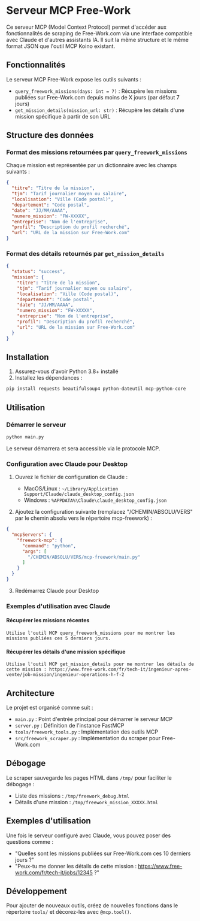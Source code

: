 # Serveur MCP Free-Work

Ce serveur MCP (Model Context Protocol) permet d'accéder aux fonctionnalités de scraping de Free-Work.com via une interface compatible avec Claude et d'autres assistants IA. Il suit la même structure et le même format JSON que l'outil MCP Koino existant.

## Fonctionnalités

Le serveur MCP Free-Work expose les outils suivants :

- `query_freework_missions(days: int = 7)` : Récupère les missions publiées sur Free-Work.com depuis moins de X jours (par défaut 7 jours)
- `get_mission_details(mission_url: str)` : Récupère les détails d'une mission spécifique à partir de son URL

## Structure des données

### Format des missions retournées par `query_freework_missions`

Chaque mission est représentée par un dictionnaire avec les champs suivants :

```json
{
  "titre": "Titre de la mission",
  "tjm": "Tarif journalier moyen ou salaire",
  "localisation": "Ville (Code postal)",
  "departement": "Code postal",
  "date": "JJ/MM/AAAA",
  "numero_mission": "FW-XXXXX",
  "entreprise": "Nom de l'entreprise",
  "profil": "Description du profil recherché",
  "url": "URL de la mission sur Free-Work.com"
}
```

### Format des détails retournés par `get_mission_details`

```json
{
  "status": "success",
  "mission": {
    "titre": "Titre de la mission",
    "tjm": "Tarif journalier moyen ou salaire",
    "localisation": "Ville (Code postal)",
    "departement": "Code postal",
    "date": "JJ/MM/AAAA",
    "numero_mission": "FW-XXXXX",
    "entreprise": "Nom de l'entreprise",
    "profil": "Description du profil recherché",
    "url": "URL de la mission sur Free-Work.com"
  }
}
```

## Installation

1. Assurez-vous d'avoir Python 3.8+ installé
2. Installez les dépendances :

```bash
pip install requests beautifulsoup4 python-dateutil mcp-python-core
```

## Utilisation

### Démarrer le serveur

```bash
python main.py
```

Le serveur démarrera et sera accessible via le protocole MCP.

### Configuration avec Claude pour Desktop

1. Ouvrez le fichier de configuration de Claude :
   - MacOS/Linux : `~/Library/Application Support/Claude/claude_desktop_config.json`
   - Windows : `%APPDATA%\Claude\claude_desktop_config.json`

2. Ajoutez la configuration suivante (remplacez "/CHEMIN/ABSOLU/VERS" par le chemin absolu vers le répertoire mcp-freework) :

```json
{
  "mcpServers": {
    "freework-mcp": {
      "command": "python",
      "args": [
        "/CHEMIN/ABSOLU/VERS/mcp-freework/main.py"
      ]
    }
  }
}
```

3. Redémarrez Claude pour Desktop

### Exemples d'utilisation avec Claude

#### Récupérer les missions récentes

```
Utilise l'outil MCP query_freework_missions pour me montrer les missions publiées ces 5 derniers jours.
```

#### Récupérer les détails d'une mission spécifique

```
Utilise l'outil MCP get_mission_details pour me montrer les détails de cette mission : https://www.free-work.com/fr/tech-it/ingenieur-apres-vente/job-mission/ingenieur-operations-h-f-2
```

## Architecture

Le projet est organisé comme suit :

- `main.py` : Point d'entrée principal pour démarrer le serveur MCP
- `server.py` : Définition de l'instance FastMCP
- `tools/freework_tools.py` : Implémentation des outils MCP
- `src/freework_scraper.py` : Implémentation du scraper pour Free-Work.com

## Débogage

Le scraper sauvegarde les pages HTML dans `/tmp/` pour faciliter le débogage :
- Liste des missions : `/tmp/freework_debug.html`
- Détails d'une mission : `/tmp/freework_mission_XXXXX.html`

## Exemples d'utilisation

Une fois le serveur configuré avec Claude, vous pouvez poser des questions comme :

- "Quelles sont les missions publiées sur Free-Work.com ces 10 derniers jours ?"
- "Peux-tu me donner les détails de cette mission : https://www.free-work.com/fr/tech-it/jobs/12345 ?"

## Développement

Pour ajouter de nouveaux outils, créez de nouvelles fonctions dans le répertoire `tools/` et décorez-les avec `@mcp.tool()`.
